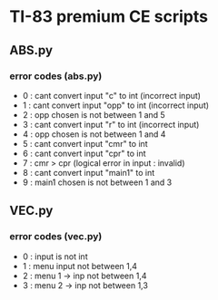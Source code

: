 # TI-83 premium CE scripts

## ABS.py

### error codes (abs.py)

- 0 : cant convert input "c" to int (incorrect input)
- 1 : cant convert input "opp" to int (incorrect input)
- 2 : opp chosen is not between 1 and 5
- 3 :  cant convert input "r" to int (incorrect input)
- 4 : opp chosen is not between 1 and 4
- 5 : cant convert input "cmr" to int
- 6 : cant convert input "cpr" to int
- 7 : cmr > cpr (logical error in input : invalid)
- 8 : cant convert input "main1" to int
- 9 : main1 chosen is not between 1 and 3

## VEC.py

### error codes (vec.py)

- 0 : input is not int
- 1 : menu input not between 1,4
- 2 : menu 1 -> inp not between 1,4
- 3 : menu 2 -> inp not between 1,3
